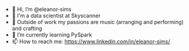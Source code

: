 - 👋 Hi, I’m @eleanor-sims
- 🛫 I'm a data scientist at Skyscanner 
- 🎤 Outside of work my passions are music (arranging and performing) and crafting
- 🌱 I’m currently learning PySpark
- 📫 How to reach me: https://www.linkedin.com/in/eleanor-sims/

<!---
eleanor-sims/eleanor-sims is a ✨ special ✨ repository because its `README.md` (this file) appears on your GitHub profile.
You can click the Preview link to take a look at your changes.
--->
